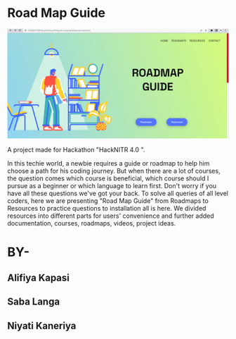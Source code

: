 # Road Map Guide

![image](inedx.png)

A project made for Hackathon "HackNITR 4.0 ".

In this techie world, a newbie requires a guide or roadmap to help him choose a path for his coding journey. But when there are a lot of courses, the question comes which course is beneficial, which course should I pursue as a beginner or which language to learn first. Don't worry if you have all these questions we've got your back. To solve all queries of all level coders, here we are presenting "Road Map Guide" from Roadmaps to Resources to practice questions to installation all is here. We divided resources into different parts for users' convenience and further added documentation, courses, roadmaps, videos, project ideas.

# BY-
##    Alifiya Kapasi
##    Saba Langa
##    Niyati Kaneriya
